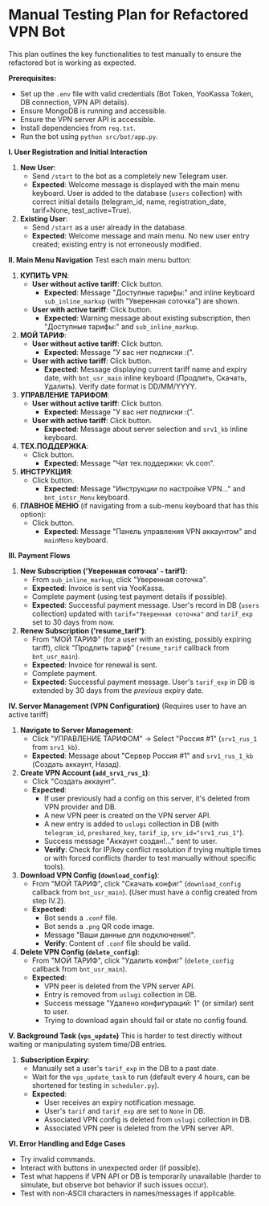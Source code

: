 # Manual Testing Plan for Refactored VPN Bot

This plan outlines the key functionalities to test manually to ensure the refactored bot is working as expected.

**Prerequisites:**
*   Set up the `.env` file with valid credentials (Bot Token, YooKassa Token, DB connection, VPN API details).
*   Ensure MongoDB is running and accessible.
*   Ensure the VPN server API is accessible.
*   Install dependencies from `req.txt`.
*   Run the bot using `python src/bot/app.py`.

**I. User Registration and Initial Interaction**
1.  **New User**:
    *   Send `/start` to the bot as a completely new Telegram user.
    *   **Expected**: Welcome message is displayed with the main menu keyboard. User is added to the database (`users` collection) with correct initial details (telegram_id, name, registration_date, tarif=None, test_active=True).
2.  **Existing User**:
    *   Send `/start` as a user already in the database.
    *   **Expected**: Welcome message and main menu. No new user entry created; existing entry is not erroneously modified.

**II. Main Menu Navigation**
Test each main menu button:
1.  **КУПИТЬ VPN**:
    *   **User without active tariff**: Click button.
        *   **Expected**: Message "Доступные тарифы:" and inline keyboard `sub_inline_markup` (with "Уверенная соточка") are shown.
    *   **User with active tariff**: Click button.
        *   **Expected**: Warning message about existing subscription, then "Доступные тарифы:" and `sub_inline_markup`.
2.  **МОЙ ТАРИФ**:
    *   **User without active tariff**: Click button.
        *   **Expected**: Message "У вас нет подписки :(".
    *   **User with active tariff**: Click button.
        *   **Expected**: Message displaying current tariff name and expiry date, with `bnt_usr_main` inline keyboard (Продлить, Скачать, Удалить). Verify date format is DD/MM/YYYY.
3.  **УПРАВЛЕНИЕ ТАРИФОМ**:
    *   **User without active tariff**: Click button.
        *   **Expected**: Message "У вас нет подписки :(".
    *   **User with active tariff**: Click button.
        *   **Expected**: Message about server selection and `srv1_kb` inline keyboard.
4.  **ТЕХ.ПОДДЕРЖКА**:
    *   Click button.
        *   **Expected**: Message "Чат тех.поддержки: vk.com".
5.  **ИНСТРУКЦИЯ**:
    *   Click button.
        *   **Expected**: Message "Инструкции по настройке VPN..." and `bnt_intsr_Menu` keyboard.
6.  **ГЛАВНОЕ МЕНЮ** (if navigating from a sub-menu keyboard that has this option):
    *   Click button.
        *   **Expected**: Message "Панель управления VPN аккаунтом" and `mainMenu` keyboard.

**III. Payment Flows**
1.  **New Subscription ('Уверенная соточка' - tarif1)**:
    *   From `sub_inline_markup`, click "Уверенная соточка".
    *   **Expected**: Invoice is sent via YooKassa.
    *   Complete payment (using test payment details if possible).
    *   **Expected**: Successful payment message. User's record in DB (`users` collection) updated with `tarif="Уверенная соточка"` and `tarif_exp` set to 30 days from now.
2.  **Renew Subscription ('resume_tarif')**:
    *   From "МОЙ ТАРИФ" (for a user with an existing, possibly expiring tariff), click "Продлить тариф" (`resume_tarif` callback from `bnt_usr_main`).
    *   **Expected**: Invoice for renewal is sent.
    *   Complete payment.
    *   **Expected**: Successful payment message. User's `tarif_exp` in DB is extended by 30 days from the *previous* expiry date.

**IV. Server Management (VPN Configuration)**
(Requires user to have an active tariff)
1.  **Navigate to Server Management**:
    *   Click "УПРАВЛЕНИЕ ТАРИФОМ" -> Select "Россия #1" (`srv1_rus_1` from `srv1_kb`).
    *   **Expected**: Message about "Сервер Россия #1" and `srv1_rus_1_kb` (Создать аккаунт, Назад).
2.  **Create VPN Account (`add_srv1_rus_1`)**:
    *   Click "Создать аккаунт".
    *   **Expected**:
        *   If user previously had a config on this server, it's deleted from VPN provider and DB.
        *   A new VPN peer is created on the VPN server API.
        *   A new entry is added to `uslugi` collection in DB (with `telegram_id`, `preshared_key`, `tarif_ip`, `srv_id="srv1_rus_1"`).
        *   Success message "Аккаунт создан!..." sent to user.
        *   **Verify**: Check for IP/key conflict resolution if trying multiple times or with forced conflicts (harder to test manually without specific tools).
3.  **Download VPN Config (`download_config`)**:
    *   From "МОЙ ТАРИФ", click "Скачать конфиг" (`download_config` callback from `bnt_usr_main`). (User must have a config created from step IV.2).
    *   **Expected**:
        *   Bot sends a `.conf` file.
        *   Bot sends a `.png` QR code image.
        *   Message "Ваши данные для подключения!".
        *   **Verify**: Content of `.conf` file should be valid.
4.  **Delete VPN Config (`delete_config`)**:
    *   From "МОЙ ТАРИФ", click "Удалить конфиг" (`delete_config` callback from `bnt_usr_main`).
    *   **Expected**:
        *   VPN peer is deleted from the VPN server API.
        *   Entry is removed from `uslugi` collection in DB.
        *   Success message "Удалено конфигураций: 1" (or similar) sent to user.
        *   Trying to download again should fail or state no config found.

**V. Background Task (`vps_update`)**
This is harder to test directly without waiting or manipulating system time/DB entries.
1.  **Subscription Expiry**:
    *   Manually set a user's `tarif_exp` in the DB to a past date.
    *   Wait for the `vps_update_task` to run (default every 4 hours, can be shortened for testing in `scheduler.py`).
    *   **Expected**:
        *   User receives an expiry notification message.
        *   User's `tarif` and `tarif_exp` are set to `None` in DB.
        *   Associated VPN config is deleted from `uslugi` collection in DB.
        *   Associated VPN peer is deleted from the VPN server API.

**VI. Error Handling and Edge Cases**
*   Try invalid commands.
*   Interact with buttons in unexpected order (if possible).
*   Test what happens if VPN API or DB is temporarily unavailable (harder to simulate, but observe bot behavior if such issues occur).
*   Test with non-ASCII characters in names/messages if applicable.
```
